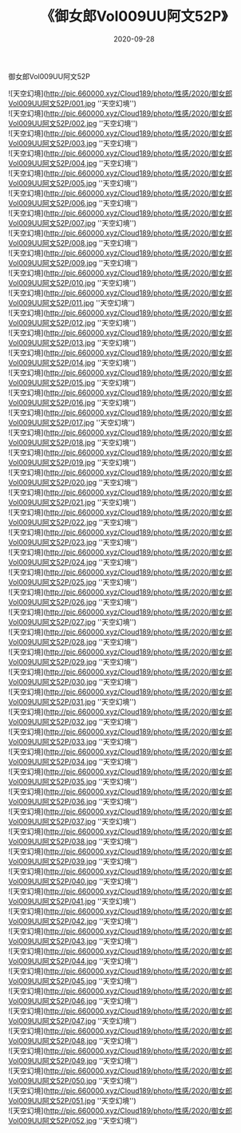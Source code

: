 ﻿---
layout: post
title:  《御女郎Vol009UU阿文52P》
date:   2020-09-28
img: http://pic.660000.xyz/Cloud189/photo/性感/2020/御女郎Vol009UU阿文52P/000.jpg
categories: [美女, 性感, 泳衣]
---

御女郎Vol009UU阿文52P



![天空幻境](http://pic.660000.xyz/Cloud189/photo/性感/2020/御女郎Vol009UU阿文52P/001.jpg ''天空幻境'') <br>
![天空幻境](http://pic.660000.xyz/Cloud189/photo/性感/2020/御女郎Vol009UU阿文52P/002.jpg ''天空幻境'') <br>
![天空幻境](http://pic.660000.xyz/Cloud189/photo/性感/2020/御女郎Vol009UU阿文52P/003.jpg ''天空幻境'') <br>
![天空幻境](http://pic.660000.xyz/Cloud189/photo/性感/2020/御女郎Vol009UU阿文52P/004.jpg ''天空幻境'') <br>
![天空幻境](http://pic.660000.xyz/Cloud189/photo/性感/2020/御女郎Vol009UU阿文52P/005.jpg ''天空幻境'') <br>
![天空幻境](http://pic.660000.xyz/Cloud189/photo/性感/2020/御女郎Vol009UU阿文52P/006.jpg ''天空幻境'') <br>
![天空幻境](http://pic.660000.xyz/Cloud189/photo/性感/2020/御女郎Vol009UU阿文52P/007.jpg ''天空幻境'') <br>
![天空幻境](http://pic.660000.xyz/Cloud189/photo/性感/2020/御女郎Vol009UU阿文52P/008.jpg ''天空幻境'') <br>
![天空幻境](http://pic.660000.xyz/Cloud189/photo/性感/2020/御女郎Vol009UU阿文52P/009.jpg ''天空幻境'') <br>
![天空幻境](http://pic.660000.xyz/Cloud189/photo/性感/2020/御女郎Vol009UU阿文52P/010.jpg ''天空幻境'') <br>
![天空幻境](http://pic.660000.xyz/Cloud189/photo/性感/2020/御女郎Vol009UU阿文52P/011.jpg ''天空幻境'') <br>
![天空幻境](http://pic.660000.xyz/Cloud189/photo/性感/2020/御女郎Vol009UU阿文52P/012.jpg ''天空幻境'') <br>
![天空幻境](http://pic.660000.xyz/Cloud189/photo/性感/2020/御女郎Vol009UU阿文52P/013.jpg ''天空幻境'') <br>
![天空幻境](http://pic.660000.xyz/Cloud189/photo/性感/2020/御女郎Vol009UU阿文52P/014.jpg ''天空幻境'') <br>
![天空幻境](http://pic.660000.xyz/Cloud189/photo/性感/2020/御女郎Vol009UU阿文52P/015.jpg ''天空幻境'') <br>
![天空幻境](http://pic.660000.xyz/Cloud189/photo/性感/2020/御女郎Vol009UU阿文52P/016.jpg ''天空幻境'') <br>
![天空幻境](http://pic.660000.xyz/Cloud189/photo/性感/2020/御女郎Vol009UU阿文52P/017.jpg ''天空幻境'') <br>
![天空幻境](http://pic.660000.xyz/Cloud189/photo/性感/2020/御女郎Vol009UU阿文52P/018.jpg ''天空幻境'') <br>
![天空幻境](http://pic.660000.xyz/Cloud189/photo/性感/2020/御女郎Vol009UU阿文52P/019.jpg ''天空幻境'') <br>
![天空幻境](http://pic.660000.xyz/Cloud189/photo/性感/2020/御女郎Vol009UU阿文52P/020.jpg ''天空幻境'') <br>
![天空幻境](http://pic.660000.xyz/Cloud189/photo/性感/2020/御女郎Vol009UU阿文52P/021.jpg ''天空幻境'') <br>
![天空幻境](http://pic.660000.xyz/Cloud189/photo/性感/2020/御女郎Vol009UU阿文52P/022.jpg ''天空幻境'') <br>
![天空幻境](http://pic.660000.xyz/Cloud189/photo/性感/2020/御女郎Vol009UU阿文52P/023.jpg ''天空幻境'') <br>
![天空幻境](http://pic.660000.xyz/Cloud189/photo/性感/2020/御女郎Vol009UU阿文52P/024.jpg ''天空幻境'') <br>
![天空幻境](http://pic.660000.xyz/Cloud189/photo/性感/2020/御女郎Vol009UU阿文52P/025.jpg ''天空幻境'') <br>
![天空幻境](http://pic.660000.xyz/Cloud189/photo/性感/2020/御女郎Vol009UU阿文52P/026.jpg ''天空幻境'') <br>
![天空幻境](http://pic.660000.xyz/Cloud189/photo/性感/2020/御女郎Vol009UU阿文52P/027.jpg ''天空幻境'') <br>
![天空幻境](http://pic.660000.xyz/Cloud189/photo/性感/2020/御女郎Vol009UU阿文52P/028.jpg ''天空幻境'') <br>
![天空幻境](http://pic.660000.xyz/Cloud189/photo/性感/2020/御女郎Vol009UU阿文52P/029.jpg ''天空幻境'') <br>
![天空幻境](http://pic.660000.xyz/Cloud189/photo/性感/2020/御女郎Vol009UU阿文52P/030.jpg ''天空幻境'') <br>
![天空幻境](http://pic.660000.xyz/Cloud189/photo/性感/2020/御女郎Vol009UU阿文52P/031.jpg ''天空幻境'') <br>
![天空幻境](http://pic.660000.xyz/Cloud189/photo/性感/2020/御女郎Vol009UU阿文52P/032.jpg ''天空幻境'') <br>
![天空幻境](http://pic.660000.xyz/Cloud189/photo/性感/2020/御女郎Vol009UU阿文52P/033.jpg ''天空幻境'') <br>
![天空幻境](http://pic.660000.xyz/Cloud189/photo/性感/2020/御女郎Vol009UU阿文52P/034.jpg ''天空幻境'') <br>
![天空幻境](http://pic.660000.xyz/Cloud189/photo/性感/2020/御女郎Vol009UU阿文52P/035.jpg ''天空幻境'') <br>
![天空幻境](http://pic.660000.xyz/Cloud189/photo/性感/2020/御女郎Vol009UU阿文52P/036.jpg ''天空幻境'') <br>
![天空幻境](http://pic.660000.xyz/Cloud189/photo/性感/2020/御女郎Vol009UU阿文52P/037.jpg ''天空幻境'') <br>
![天空幻境](http://pic.660000.xyz/Cloud189/photo/性感/2020/御女郎Vol009UU阿文52P/038.jpg ''天空幻境'') <br>
![天空幻境](http://pic.660000.xyz/Cloud189/photo/性感/2020/御女郎Vol009UU阿文52P/039.jpg ''天空幻境'') <br>
![天空幻境](http://pic.660000.xyz/Cloud189/photo/性感/2020/御女郎Vol009UU阿文52P/040.jpg ''天空幻境'') <br>
![天空幻境](http://pic.660000.xyz/Cloud189/photo/性感/2020/御女郎Vol009UU阿文52P/041.jpg ''天空幻境'') <br>
![天空幻境](http://pic.660000.xyz/Cloud189/photo/性感/2020/御女郎Vol009UU阿文52P/042.jpg ''天空幻境'') <br>
![天空幻境](http://pic.660000.xyz/Cloud189/photo/性感/2020/御女郎Vol009UU阿文52P/043.jpg ''天空幻境'') <br>
![天空幻境](http://pic.660000.xyz/Cloud189/photo/性感/2020/御女郎Vol009UU阿文52P/044.jpg ''天空幻境'') <br>
![天空幻境](http://pic.660000.xyz/Cloud189/photo/性感/2020/御女郎Vol009UU阿文52P/045.jpg ''天空幻境'') <br>
![天空幻境](http://pic.660000.xyz/Cloud189/photo/性感/2020/御女郎Vol009UU阿文52P/046.jpg ''天空幻境'') <br>
![天空幻境](http://pic.660000.xyz/Cloud189/photo/性感/2020/御女郎Vol009UU阿文52P/047.jpg ''天空幻境'') <br>
![天空幻境](http://pic.660000.xyz/Cloud189/photo/性感/2020/御女郎Vol009UU阿文52P/048.jpg ''天空幻境'') <br>
![天空幻境](http://pic.660000.xyz/Cloud189/photo/性感/2020/御女郎Vol009UU阿文52P/049.jpg ''天空幻境'') <br>
![天空幻境](http://pic.660000.xyz/Cloud189/photo/性感/2020/御女郎Vol009UU阿文52P/050.jpg ''天空幻境'') <br>
![天空幻境](http://pic.660000.xyz/Cloud189/photo/性感/2020/御女郎Vol009UU阿文52P/051.jpg ''天空幻境'') <br>
![天空幻境](http://pic.660000.xyz/Cloud189/photo/性感/2020/御女郎Vol009UU阿文52P/052.jpg ''天空幻境'') <br>